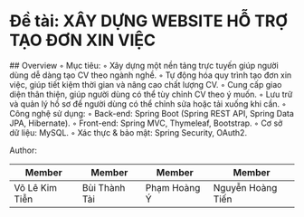 <h1>Đề tài: XÂY DỰNG WEBSITE HỖ TRỢ TẠO ĐƠN XIN VIỆC</h1>
## Overview
 ◦ Mục tiêu:
    ◦ Xây dựng một nền tảng trực tuyến giúp người dùng dễ dàng tạo CV theo ngành nghề.
    ◦ Tự động hóa quy trình tạo đơn xin việc, giúp tiết kiệm thời gian và nâng cao chất lượng CV.
    ◦ Cung cấp giao diện thân thiện, giúp người dùng có thể tùy chỉnh CV theo ý muốn.
    ◦ Lưu trữ và quản lý hồ sơ để người dùng có thể chỉnh sửa hoặc tải xuống khi cần.
 ◦ Công nghệ sử dụng:
    ◦ Back-end: Spring Boot (Spring REST API, Spring Data JPA, Hibernate).
    ◦ Front-end: Spring MVC, Thymeleaf, Bootstrap.
    ◦ Cơ sở dữ liệu: MySQL.
    ◦ Xác thực & bảo mật: Spring Security, OAuth2.

Author:

| Member            | Member           | Member               | Member              |
| ----------------- | ---------------- | -------------------- | ------------------- |
| Võ Lê Kim Tiễn    | Bùi Thành Tài    | Phạm Hoàng Ý         | Nguyễn Hoàng Tiến   |